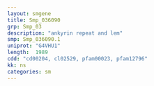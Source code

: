 ```yaml
---
layout: smgene
title: Smp_036090
grp: Smp_03
description: "ankyrin repeat and lem"
smp: Smp_036090.1
uniprot: "G4VHU1"
length:  1989
cdd: "cd00204, cl02529, pfam00023, pfam12796"
kk: ns
categories: sm
---
```

